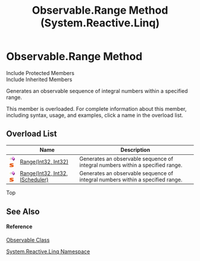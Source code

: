 ﻿---
title: Observable.Range Method  (System.Reactive.Linq)
TOCTitle: Range Method
ms:assetid: Overload:System.Reactive.Linq.Observable.Range
ms:mtpsurl: https://msdn.microsoft.com/en-us/library/system.reactive.linq.observable.range(v=VS.103)
ms:contentKeyID: 36068793
ms.date: 06/28/2011
mtps_version: v=VS.103
f1_keywords:
- System.Reactive.Linq.Observable.Range
dev_langs:
- CSharp
- JScript
- VB
- FSharp
---

# Observable.Range Method

Include Protected Members  
Include Inherited Members  

Generates an observable sequence of integral numbers within a specified range.

This member is overloaded. For complete information about this member, including syntax, usage, and examples, click a name in the overload list.

## Overload List

<table>
<thead>
<tr class="header">
<th> </th>
<th>Name</th>
<th>Description</th>
</tr>
</thead>
<tbody>
<tr class="odd">
<td><img src="images\Hh303103.pubmethod(en-us,VS.103).gif" title="Public method" alt="Public method" /><img src="images\Hh244319.static(en-us,VS.103).gif" title="Static member" alt="Static member" /></td>
<td><a href="https://msdn.microsoft.com/en-us/library/m:system.reactive.linq.observable.range(system.int32%2csystem.int32)(v=VS.103)">Range(Int32, Int32)</a></td>
<td>Generates an observable sequence of integral numbers within a specified range.</td>
</tr>
<tr class="even">
<td><img src="images\Hh303103.pubmethod(en-us,VS.103).gif" title="Public method" alt="Public method" /><img src="images\Hh244319.static(en-us,VS.103).gif" title="Static member" alt="Static member" /></td>
<td><a href="https://msdn.microsoft.com/en-us/library/m:system.reactive.linq.observable.range(system.int32%2csystem.int32%2csystem.reactive.concurrency.ischeduler)(v=VS.103)">Range(Int32, Int32, IScheduler)</a></td>
<td>Generates an observable sequence of integral numbers within a specified range.</td>
</tr>
</tbody>
</table>

Top

## See Also

#### Reference

[Observable Class](hh244252\(v=vs.103\).md)

[System.Reactive.Linq Namespace](hh211929\(v=vs.103\).md)

